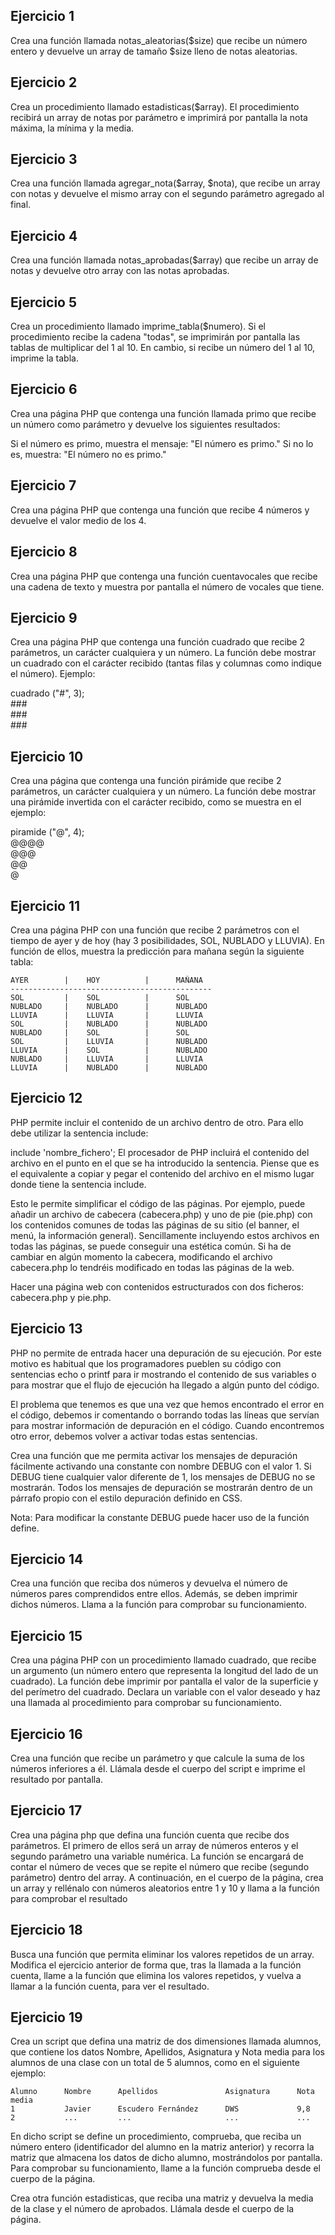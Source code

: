 <h2>Ejercicio 1</h2>
Crea una función llamada notas_aleatorias($size) que recibe un número entero y devuelve un array de tamaño $size lleno de notas aleatorias.

<h2>Ejercicio 2</h2>
Crea un procedimiento llamado estadisticas($array). El procedimiento recibirá un array de notas por parámetro e imprimirá por pantalla la nota máxima, la mínima y la media.

<h2>Ejercicio 3</h2>
Crea una función llamada agregar_nota($array, $nota), que recibe un array con notas y devuelve el mismo array con el segundo parámetro agregado al final.

<h2>Ejercicio 4</h2>
Crea una función llamada notas_aprobadas($array) que recibe un array de notas y devuelve otro array con las notas aprobadas.

<h2>Ejercicio 5</h2>
Crea un procedimiento llamado imprime_tabla($numero). Si el procedimiento recibe la cadena "todas", se imprimirán por pantalla las tablas de multiplicar del 1 al 10. En cambio, si recibe un número del 1 al 10, imprime la tabla.

<h2>Ejercicio 6</h2>
Crea una página PHP que contenga una función llamada primo que recibe un número como parámetro y devuelve los siguientes resultados:

Si el número es primo, muestra el mensaje: "El número es primo."
Si no lo es, muestra: "El número no es primo."<br/>

<h2>Ejercicio 7</h2>
Crea una página PHP que contenga una función que recibe 4 números y devuelve el valor medio de los 4.

<h2>Ejercicio 8</h2>
Crea una página PHP que contenga una función cuentavocales que recibe una cadena de texto y muestra por pantalla el número de vocales que tiene.

<h2>Ejercicio 9</h2>
Crea una página PHP que contenga una función cuadrado que recibe 2 parámetros, un carácter cualquiera y un número. La función debe mostrar un cuadrado con el carácter recibido (tantas filas y columnas como indique el número). Ejemplo:

cuadrado ("#", 3);<br/>
     ###<br/>
     ###<br/>
     ###

<h2>Ejercicio 10</h2>
Crea una página que contenga una función pirámide que recibe 2 parámetros, un carácter cualquiera y un número. La función debe mostrar una pirámide invertida con el carácter recibido, como se muestra en el ejemplo:

piramide ("@", 4);<br/>
    @@@@<br/>
    @@@<br/>
    @@<br/>
    @

<h2>Ejercicio 11</h2>
Crea una página PHP con una función que recibe 2 parámetros con el tiempo de ayer y de hoy (hay 3 posibilidades, SOL, NUBLADO y LLUVIA). En función de ellos, muestra la predicción para mañana según la siguiente tabla:

    AYER	    |    HOY	      |      MAÑANA
    ---------------------------------------------
    SOL	        |    SOL	      |      SOL
    NUBLADO	    |    NUBLADO	  |      NUBLADO
    LLUVIA	    |    LLUVIA	      |      LLUVIA
    SOL	        |    NUBLADO	  |      NUBLADO
    NUBLADO	    |    SOL	      |      SOL
    SOL	        |    LLUVIA	      |      NUBLADO
    LLUVIA	    |    SOL	      |      NUBLADO
    NUBLADO	    |    LLUVIA	      |      LLUVIA
    LLUVIA	    |    NUBLADO	  |      NUBLADO

<h2>Ejercicio 12</h2>
PHP permite incluir el contenido de un archivo dentro de otro. Para ello debe utilizar la sentencia include:

include 'nombre_fichero';
El procesador de PHP incluirá el contenido del archivo en el punto en el que se ha introducido la sentencia. Piense que es el equivalente a copiar y pegar el contenido del archivo en el mismo lugar donde tiene la sentencia include.

Esto le permite simplificar el código de las páginas. Por ejemplo, puede añadir un archivo de cabecera (cabecera.php) y uno de pie (pie.php) con los contenidos comunes de todas las páginas de su sitio (el banner, el menú, la información general). Sencillamente incluyendo estos archivos en todas las páginas, se puede conseguir una estética común. Si ha de cambiar en algún momento la cabecera, modificando el archivo cabecera.php lo tendréis modificado en todas las páginas de la web.

Hacer una página web con contenidos estructurados con dos ficheros: cabecera.php y pie.php.

<h2>Ejercicio 13</h2>
PHP no permite de entrada hacer una depuración de su ejecución. Por este motivo es habitual que los programadores pueblen su código con sentencias echo o printf para ir mostrando el contenido de sus variables o para mostrar que el flujo de ejecución ha llegado a algún punto del código.

El problema que tenemos es que una vez que hemos encontrado el error en el código, debemos ir comentando o borrando todas las líneas que servían para mostrar información de depuración en el código. Cuando encontremos otro error, debemos volver a activar todas estas sentencias.

Crea una función que me permita activar los mensajes de depuración fácilmente activando una constante con nombre DEBUG con el valor 1. Si DEBUG tiene cualquier valor diferente de 1, los mensajes de DEBUG no se mostrarán. Todos los mensajes de depuración se mostrarán dentro de un párrafo propio con el estilo depuración definido en CSS.

Nota: Para modificar la constante DEBUG puede hacer uso de la función define.

<h2>Ejercicio 14</h2>
Crea una función que reciba dos números y devuelva el número de números pares comprendidos entre ellos. Además, se deben imprimir dichos números. Llama a la función para comprobar su funcionamiento.

<h2>Ejercicio 15</h2>
Crea una página PHP con un procedimiento llamado cuadrado, que recibe un argumento (un número entero que representa la longitud del lado de un cuadrado). La función debe imprimir por pantalla el valor de la superficie y del perímetro del cuadrado. Declara un variable con el valor deseado y haz una llamada al procedimiento para comprobar su funcionamiento.

<h2>Ejercicio 16</h2>
Crea una función que recibe un parámetro y que calcule la suma de los números inferiores a él. Llámala desde el cuerpo del script e imprime el resultado por pantalla.

<h2>Ejercicio 17</h2>
Crea una página php que defina una función cuenta que recibe dos parámetros. El primero de ellos será un array de números enteros y el segundo parámetro una variable numérica. La función se encargará de contar el número de veces que se repite el número que recibe (segundo parámetro) dentro del array. A continuación, en el cuerpo de la página, crea un array y rellénalo con números aleatorios entre 1 y 10 y llama a la función para comprobar el resultado

<h2>Ejercicio 18</h2>
Busca una función que permita eliminar los valores repetidos de un array. Modifica el ejercicio anterior de forma que, tras la llamada a la función cuenta, llame a la función que elimina los valores repetidos, y vuelva a llamar a la función cuenta, para ver el resultado.

<h2>Ejercicio 19</h2>
Crea un script que defina una matriz de dos dimensiones llamada alumnos, que contiene los datos Nombre, Apellidos, Asignatura y Nota media para los alumnos de una clase con un total de 5 alumnos, como en el siguiente ejemplo:

    Alumno	    Nombre	    Apellidos	            Asignatura	    Nota media
    1	        Javier	    Escudero Fernández	    DWS	            9,8
    2	        ...	        ...	                    ...	            ...

En dicho script se define un procedimiento, comprueba, que reciba un número entero (identificador del alumno en la matriz anterior) y recorra la matriz que almacena los datos de dicho alumno, mostrándolos por pantalla. Para comprobar su funcionamiento, llame a la función comprueba desde el cuerpo de la página.

Crea otra función estadisticas, que reciba una matriz y devuelva la media de la clase y el número de aprobados. Llámala desde el cuerpo de la página.